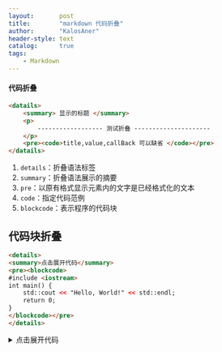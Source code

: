 ```yaml
---
layout:       post
title:        "markdown 代码折叠"
author:       "KalosAner"
header-style: text
catalog:      true
tags:
    - Markdown
---
```


#### 代码折叠

```html
<datails>
    <summary> 显示的标题 </summary>
    <p>
        ------------------ 测试折叠 ---------------------
    </p>
    <pre><code>title,value,callBack 可以缺省 </code></pre>
</datails>
```

1. `details`：折叠语法标签
2. `summary`：折叠语法展示的摘要
3. `pre`：以原有格式显示元素内的文字是已经格式化的文本
4. `code`：指定代码范例
5. `blockcode`：表示程序的代码块

## 代码块折叠

~~~html
<details>
<summary>点击展开代码</summary>
<pre><blockcode>
#include <iostream>
int main() {
    std::cout << "Hello, World!" << std::endl;
    return 0;
}
</blockcode></pre>
</details>
~~~

<details>
<summary>点击展开代码</summary>
<pre><blockcode>
#include <iostream>
int main() {
    std::cout << "Hello, World!" << std::endl;
    return 0;
}
</blockcode></pre>
</details>
